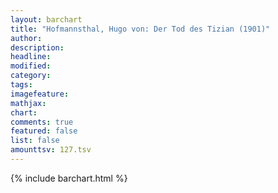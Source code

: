 ```yaml
---
layout: barchart
title: "Hofmannsthal, Hugo von: Der Tod des Tizian (1901)"
author:
description:
headline:
modified:
category:
tags:
imagefeature: 
mathjax: 
chart: 
comments: true
featured: false
list: false
amounttsv: 127.tsv
---
```

{% include barchart.html %}
